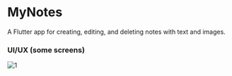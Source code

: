 # MyNotes

A Flutter app for creating, editing, and deleting notes with text and images.

### UI/UX (some screens)

![1](https://github.com/SellamiWalid/notes_app/assets/119450519/8cf1878f-70ef-44f7-9752-60bd7d923cf9)


 

